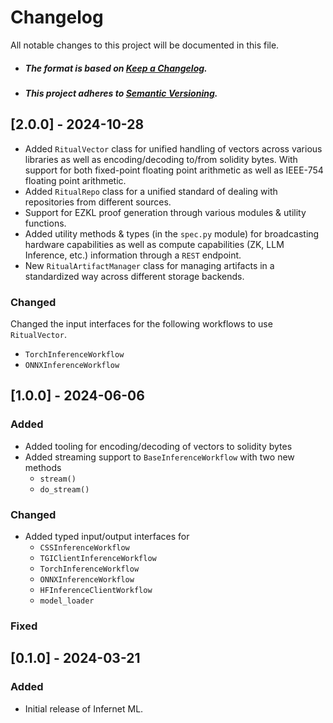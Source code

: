 # Changelog

All notable changes to this project will be documented in this file.

- ##### The format is based on [Keep a Changelog](https://keepachangelog.com/en/1.0.0/).
- ##### This project adheres to [Semantic Versioning](https://semver.org/spec/v2.0.0.html).

## [2.0.0] - 2024-10-28
- Added `RitualVector` class for unified handling of vectors across various
  libraries as well as encoding/decoding to/from solidity bytes. With support for both
  fixed-point floating point arithmetic as well as IEEE-754 floating point arithmetic.
- Added `RitualRepo` class for a unified standard of dealing with repositories from
  different sources.
- Support for EZKL proof generation through various modules & utility functions.
- Added utility methods & types (in the `spec.py` module) for broadcasting hardware
  capabilities as well as compute capabilities (ZK, LLM Inference, etc.) information
  through a `REST` endpoint.
- New `RitualArtifactManager` class for managing artifacts in a standardized way across
  different storage backends.

### Changed
Changed the input interfaces for the following workflows to use `RitualVector`.
- `TorchInferenceWorkflow`
- `ONNXInferenceWorkflow`

## [1.0.0] - 2024-06-06

### Added
- Added tooling for encoding/decoding of vectors to solidity bytes
- Added streaming support to `BaseInferenceWorkflow` with two new methods
  - `stream()`
  - `do_stream()`

### Changed
- Added typed input/output interfaces for
  - `CSSInferenceWorkflow`
  - `TGIClientInferenceWorkflow`
  - `TorchInferenceWorkflow`
  - `ONNXInferenceWorkflow`
  - `HFInferenceClientWorkflow`
  - `model_loader`

### Fixed

## [0.1.0] - 2024-03-21

### Added
- Initial release of Infernet ML.
